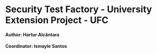# Security Test Factory - University Extension Project - UFC

#### Author: Hartur Alcântara
#### Coordinator: Ismayle Santos